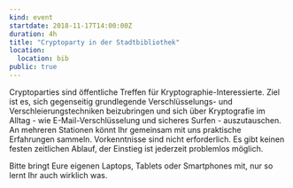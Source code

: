 ```yaml
---
kind: event
startdate: 2018-11-17T14:00:00Z
duration: 4h
title: "Cryptoparty in der Stadtbibliothek"
location:
  location: bib
public: true
---
```

Cryptoparties sind öffentliche Treffen für Kryptographie-Interessierte.
Ziel ist es, sich gegenseitig grundlegende Verschlüsselungs- und Verschleierungstechniken beizubringen und sich über Kryptografie im Alltag - wie E-Mail-Verschlüsselung und sicheres Surfen - auszutauschen. 
An mehreren Stationen könnt Ihr gemeinsam mit uns praktische Erfahrungen sammeln. 
Vorkenntnisse sind nicht erforderlich. Es gibt keinen festen zeitlichen Ablauf, der Einstieg ist jederzeit problemlos möglich. 

Bitte bringt Eure eigenen Laptops, Tablets oder Smartphones mit, nur so lernt Ihr auch wirklich was.
